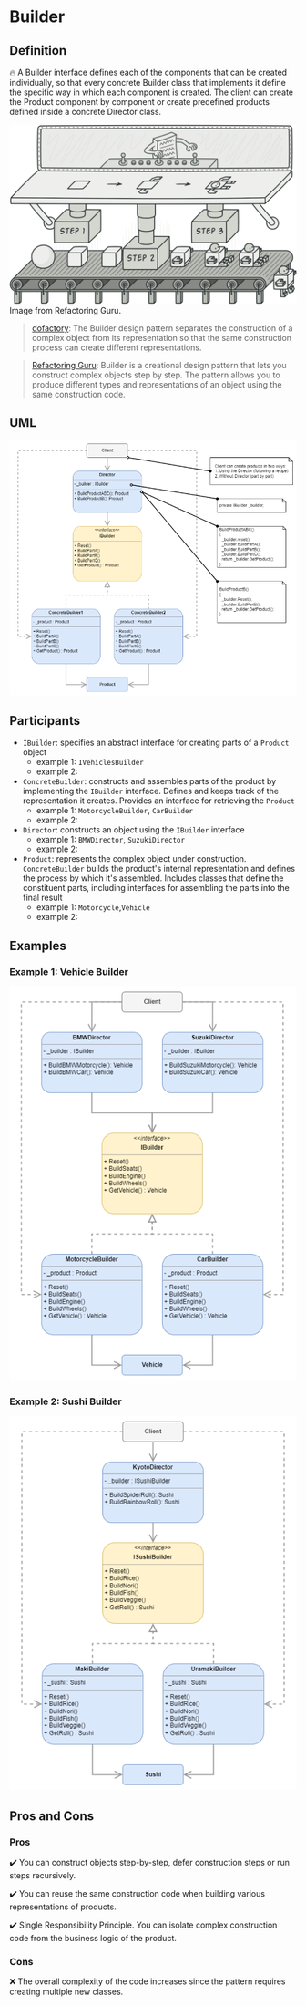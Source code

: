 # Builder

## Definition

:fire: A Builder interface defines each of the components that can be created individually, so that every concrete Builder class that implements it define the specific way in which each component is created. The client can create the Product component by component or create predefined products defined inside a concrete Director class.

![builder-en-2x](images/builder-en-2x.png)
Image from Refactoring Guru.

> [dofactory](https://www.dofactory.com/net/design-patterns): 
> The Builder design pattern separates the construction of a complex object from its representation so that the same construction process can create different representations.

> [Refactoring Guru](https://refactoring.guru/design-patterns/catalog):
> Builder is a creational design pattern that lets you construct complex objects step by step. The pattern allows you to produce different types and representations of an object using the same construction code.


## UML

<p align="center">
	<img src="images/BuilderUML.png" alt="builder uml">
</p>

## Participants

* `IBuilder`: specifies an abstract interface for creating parts of a `Product` object
  * example 1: `IVehiclesBuilder`
  * example 2:
* `ConcreteBuilder`: constructs and assembles parts of the product by implementing the `IBuilder` interface. Defines and keeps track of the representation it creates. Provides an interface for retrieving the `Product`
  * example 1: `MotorcycleBuilder`, `CarBuilder`
  * example 2: 
* `Director`: constructs an object using the `IBuilder` interface
  * example 1: `BMWDirector`, `SuzukiDirector`
  * example 2: 
* `Product`: represents the complex object under construction. `ConcreteBuilder` builds the product's internal representation and defines the process by which it's assembled. Includes classes that define the constituent parts, including interfaces for assembling the parts into the final result
  * example 1: `Motorcycle`,`Vehicle`
  * example 2: 

## Examples

### Example 1: Vehicle Builder

<p align="center">
	<img src="images/Builder1.png" alt="builder 1">
</p>

### Example 2: Sushi Builder

<p align="center">
	<img src="images/Builder2.png" alt="builder-2">
</p>

## Pros and Cons

### Pros

:heavy_check_mark: You can construct objects step-by-step, defer construction steps or run steps recursively.

:heavy_check_mark: You can reuse the same construction code when building various representations of products.

:heavy_check_mark: Single Responsibility Principle. You can isolate complex construction code from the business logic of the product.

### Cons

:x: The overall complexity of the code increases since the pattern requires creating multiple new classes.